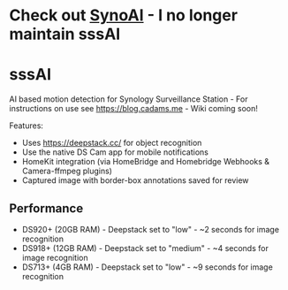 # Check out [SynoAI](https://github.com/djdd87/SynoAI) - I no longer maintain sssAI

# sssAI
AI based motion detection for Synology Surveillance Station - For instructions on use see https://blog.cadams.me - Wiki coming soon!

Features:
* Uses https://deepstack.cc/ for object recognition
* Use the native DS Cam app for mobile notifications
* HomeKit integration (via HomeBridge and Homebridge Webhooks & Camera-ffmpeg plugins)
* Captured image with border-box annotations saved for review


## Performance 
* DS920+ (20GB RAM) - Deepstack set to "low" - ~2 seconds for image recognition 
* DS918+ (12GB RAM) - Deepstack set to "medium" - ~4 seconds for image recognition
* DS713+ (4GB RAM) - Deepstack set to "low" - ~9 seconds for image recognition 

